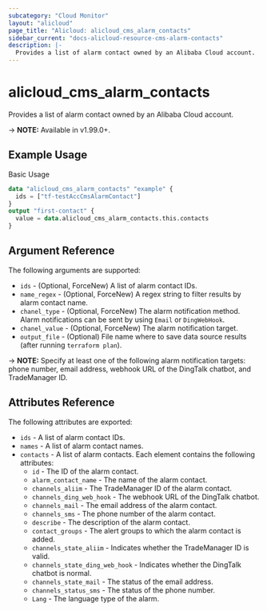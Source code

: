 ```yaml
---
subcategory: "Cloud Monitor"
layout: "alicloud"
page_title: "Alicloud: alicloud_cms_alarm_contacts"
sidebar_current: "docs-alicloud-resource-cms-alarm-contacts"
description: |-
  Provides a list of alarm contact owned by an Alibaba Cloud account.
---
```


# alicloud\_cms\_alarm\_contacts

Provides a list of alarm contact owned by an Alibaba Cloud account.

-> **NOTE:** Available in v1.99.0+.

## Example Usage

Basic Usage

```terraform
data "alicloud_cms_alarm_contacts" "example" {
  ids = ["tf-testAccCmsAlarmContact"]
}
output "first-contact" {
  value = data.alicloud_cms_alarm_contacts.this.contacts
}
```

## Argument Reference

The following arguments are supported:

* `ids` - (Optional, ForceNew) A list of alarm contact IDs. 
* `name_regex` - (Optional, ForceNew) A regex string to filter results by alarm contact name. 
* `chanel_type` - (Optional, ForceNew)  The alarm notification method. Alarm notifications can be sent by using `Email` or `DingWebHook`.
* `chanel_value` - (Optional, ForceNew)  The alarm notification target.
* `output_file` - (Optional) File name where to save data source results (after running `terraform plan`). 

-> **NOTE:** Specify at least one of the following alarm notification targets: phone number, email address, webhook URL of the DingTalk chatbot, and TradeManager ID.

## Attributes Reference

The following attributes are exported:

* `ids` - A list of alarm contact IDs.
* `names` - A list of alarm contact names.
* `contacts` - A list of alarm contacts. Each element contains the following attributes:
    * `id` - The ID of the alarm contact.
    * `alarm_contact_name` - The name of the alarm contact.
    * `channels_aliim` - The TradeManager ID of the alarm contact.
    * `channels_ding_web_hook` - The webhook URL of the DingTalk chatbot.
    * `channels_mail` - The email address of the alarm contact. 
    * `channels_sms` - The phone number of the alarm contact.
    * `describe` - The description of the alarm contact.
    * `contact_groups` - The alert groups to which the alarm contact is added.
    * `channels_state_aliim` - Indicates whether the TradeManager ID is valid.
    * `channels_state_ding_web_hook` - Indicates whether the DingTalk chatbot is normal.
    * `channels_state_mail` - The status of the email address.
    * `channels_status_sms` - The status of the phone number.
    * `Lang` - The language type of the alarm.
